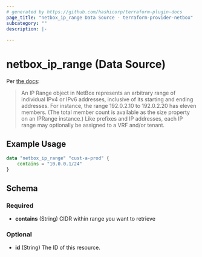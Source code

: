 ```yaml
---
# generated by https://github.com/hashicorp/terraform-plugin-docs
page_title: "netbox_ip_range Data Source - terraform-provider-netbox"
subcategory: ""
description: |-
  
---
```


# netbox_ip_range (Data Source)

Per [the docs](https://netbox.readthedocs.io/en/stable/models/ipam/iprange/):

> An IP Range object in NetBox represents an arbitrary range of individual IPv4 or IPv6 addresses, inclusive of its starting and ending addresses. For instance, the range 192.0.2.10 to 192.0.2.20 has eleven members. (The total member count is available as the size property on an IPRange instance.) Like prefixes and IP addresses, each IP range may optionally be assigned to a VRF and/or tenant.

## Example Usage

```terraform
data "netbox_ip_range" "cust-a-prod" {
    contains = "10.0.0.1/24"
}
```

<!-- schema generated by tfplugindocs -->
## Schema

### Required

- **contains** (String) CIDR within range you want to retrieve

### Optional

- **id** (String) The ID of this resource.



